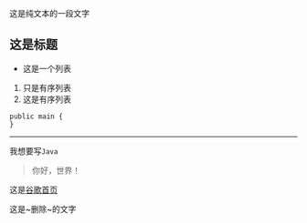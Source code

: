 这是纯文本的一段文字

## 这是标题

- 这是一个列表



1. 只是有序列表
2. 这是有序列表

```
public main {
}
```
---
我想要写`Java`

> 你好，世界！

这是[谷歌首页](https://www.google.com)

这是~删除~的文字

